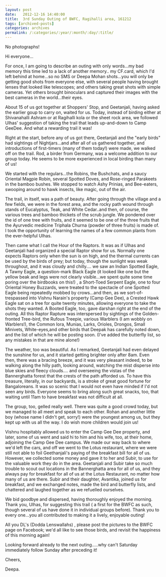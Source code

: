 ```yaml
---
layout: post
date:	2012-12-16 14:40:00
title:  3rd Sunday Outing of BWFC, Ragihalli area, 161212
tags: [archived-posts]
categories: archives
permalink: /:categories/:year/:month/:day/:title/
---
```

No photographs! 

Hi everyone...

For once, I am going to describe an outing with only words...my bad
memory this time led to a lack of  another memory.. my CF.card, which
I'd left behind at home...so no SMS or Deepa Mohan shots...you will
only be getting good shots from everyone else, with several people
having brought lenses that looked like telescopes; and others taking
great shots with simple cameras. Yet others brought binoculars and
captured their images with the best cameras in the world...their eyes.

About 15 of us got together at Shoppers' Stop, and Geetanjali, having
asked the earlier goup to carry on, waited for us. Today, instead of
birding either at Shivanahalli Ashram or  at Ragihalli kola or the
sheet rock area, we followed Ulhas' suggestion of taking the trail
that leads up-and-down to Camp GeeDee. And what a rewarding trail it
was!

Right at the start, before any of us got there, Geetanjali and the
"early birds" had sightings of Nightjars...and after all of us
gathered together, and introductions of first-timers (many of them
today!)  were made, we walked off on the trail.  Rod, a birder from
Germany, was a welcome addition to our group today. He seems to be
more experienced in local birding than many of us!

We started with the regulars...the  Robins, the Bushchats, and a saucy
Oriental Magpie Robin, several Spotted Doves, and Rose-ringed
Parakeets in the bamboo bushes. We stopped to watch Ashy Prinias, and
Bee-eaters, swooping around to hawk insects, like magic, out of the
air.

The trail, in itself, was a path of beauty. After going through the
village and a few fields, we were in the forest area, and the rocky
path wound through stands of Eucalyptus, Teak, and White Cedar..and
then, of course, the various trees and bamboo thickets of the scrub
jungle. We pondered over the id of one tree with fruits, and it seemed
to be one of the three fruits that the Ayurvedic medicine Triphala
Churna (powder of three fruits) is made of. I took the opportunity of
learning the names of a few common plants from the ever-helpful Ulhas.

Then came what I call the Hour of the Raptors. It was as if Ulhas and
Geetanjali had organized a special Raptor show for us. Normally one
expects Raptors only when the sun is on high, and the thermal currents
can be used by the birds of prey; but today, though the sunlight was
weak throughout, and it was cloudy and chilly.... we saw an Indian
Spotted Eagle, A Tawny Eagle, a question-mark Black Eagle (it looked
like one but the yellow beak and legs were not clearly visible...we
spent quite some time poring over the birdbooks on this!) , a
Short-Toed Serpent Eagle, one to four Oriental Honey Buzzards, were
treated to the spectacle of one Spotted Eagle being repeatedly mobbed
by crows...and then, as we sort-of-trespassed into Vishnu Narain's
property (Camp Gee Dee), a Crested Hawk Eagle sat on a tree for quite
twenty minutes, allowing everyone to take the shots they wanted.  A
Booted Eagle, too, gave darshan right at the end of the outing. All
this Raptor Rapture was interspersed by sightings of the
Golden-fronted Tree-bird, the Rufous Treepie, various Warblers (I am
wobbly on Warblers!), the Common Iora, Munias, Larks, Orioles,
Drongos, Small Minivets, White-eyes,and other birds that Deepak has
carefully noted down, and the list of which he will be posting soon.
(I've added the butterfly list, so any mistakes in that are mine
alone!)

The weather, too was beautiful. As I remarked, Geetanjali had even
delayed the sunshine for us, and it started getting brighter only
after 8am. Even then, there was a bracing breeze, and it was very
pleasant indeed, to be walking along the hilly path, looking around,
watching the mist disperse into blue skies and fleecy clouds.... and
overseeing the vistas of the Bannerghatta forest that the crests of
the path afforded us. To have this treasure, literally, in our
backyards, is a stroke of great good fortune for Bangaloreans. It was
so scenic that I would not even have minded if I'd not seen any birds.
Everyone seems to bring along such great snacks, too, that waiting
until 11am to have breakfast was not difficult at all.

The group, too, gelled really well. There was quite a good crowd
today, but we managed to all meet  and speak to each other. Rohan and
another little boy (whose name I didn't get, sorry!) were the youngest
among us, but they kept up with us all the way. I do wish more
children would join us!

Vishnu hospitably allowed us to enter the Camp Gee Dee property, and
later, some of us went and said hi to him and his wife, too, at their
home, adjoining the Camp Gee Dee campus. We made our way back to where
we'd left the cars, and off we went to the Lotus restaurant, where we
were still not able to foil Geethanjali's paying of the breakfast bill
for all of us. However, we collected some money and gave it to her and
Subir, to use for the valuable work they do in the area. Geetanjali
and Subir take so much trouble to scout out locations in the
Bannerghatta area for all of us, and they always pay for breakfast for
all of us at the Lotus Restaurant, no matter how many of us are there.
Subir and their daughter, Avantika, joined us for breakfast, and we
exchanged notes, made the bird and butterfly lists, and chattered and
laughed together as we refuelled ourselves.

We bid goodbye and dispersed, having thoroughly enjoyed the morning.
Thank you, Ulhas, for suggesting this trail ( a first for the BWFC as
such, though several of us have done it in individual groups before).
Thank you to every one...you all contributed to making it a lively,
enjoyable outing!

All you DL's (Dodda Lenswallahs) , please post the pictures to the
BWFC page on Facebook; we'd all like to see those birds, and revisit
the happiness of this morning again!

Looking forward already to the next outing.....why can't Saturday
immediately follow Sunday after preceding it!

Cheers,

Deepa.
